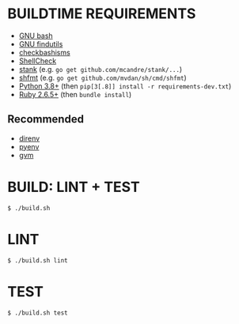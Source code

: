# BUILDTIME REQUIREMENTS

* [GNU bash](https://www.gnu.org/software/bash/)
* [GNU findutils](https://www.gnu.org/software/findutils/)
* [checkbashisms](https://sourceforge.net/projects/checkbaskisms/)
* [ShellCheck](https://hackage.haskell.org/package/ShellCheck)
* [stank](https://github.com/mcandre/stank) (e.g. `go get github.com/mcandre/stank/...`)
* [shfmt](https://github.com/mvdan/sh) (e.g. `go get github.com/mvdan/sh/cmd/shfmt`)
* [Python 3.8+](https://www.python.org/) (then `pip[3[.8]] install -r requirements-dev.txt`)
* [Ruby 2.6.5+](https://www.ruby-lang.org/en/) (then `bundle install`)

## Recommended

* [direnv](https://direnv.net/)
* [pyenv](https://github.com/pyenv/pyenv)
* [gvm](https://github.com/moovweb/gvm)

# BUILD: LINT + TEST

```console
$ ./build.sh
```

# LINT

```console
$ ./build.sh lint
```

# TEST

```console
$ ./build.sh test
```
